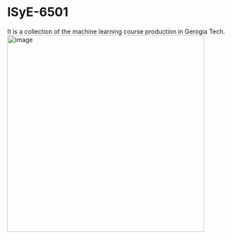 # ISyE-6501
It is a collection of the machine learning course production in Gerogia Tech.
<img width="452" alt="image" src="https://github.com/user-attachments/assets/69bc5955-591b-41bd-bfd7-d20702c8c5d7">
